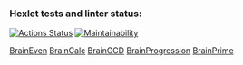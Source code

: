 ### Hexlet tests and linter status:

[![Actions Status](https://github.com/vtcaregorodtcev/python-project-49/workflows/hexlet-check/badge.svg)](https://github.com/vtcaregorodtcev/python-project-49/actions)
[![Maintainability](https://api.codeclimate.com/v1/badges/cafb2b2af34f5a8f93b0/maintainability)](https://codeclimate.com/github/vtcaregorodtcev/python-project-49/maintainability)

[BrainEven](https://asciinema.org/a/9dj2WT3M9z6NxO9sApzfrZnht)
[BrainCalc](https://asciinema.org/a/q1Xm80N0TWsyt7xAKmdMkCTYa)
[BrainGCD](https://asciinema.org/a/ULoTIG0gNEe8r0eQwMvKuthyO)
[BrainProgression](https://asciinema.org/a/FXi3OeNRQtGhhV0VrzBWFfTcz)
[BrainPrime](https://asciinema.org/a/h7OXN3D4pLrhSFiW2AVT8A8el)
